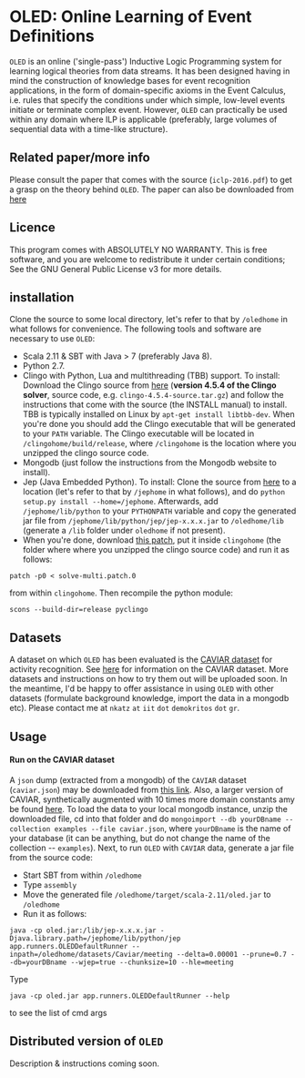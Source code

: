 # OLED: Online Learning of Event Definitions


``OLED`` is an online ('single-pass') Inductive Logic Programming system for learning logical theories from data streams. It has been designed having in mind the construction of knowledge bases for event recognition applications, in the form of domain-specific axioms in the Event Calculus, i.e. rules that specify the conditions under which simple, low-level events initiate or terminate complex event. However, `OLED` can practically be used within any domain where ILP is applicable (preferably, large volumes of sequential data with a time-like structure).

## Related paper/more info

Please consult the paper that comes with the source (``iclp-2016.pdf``) to get a grasp on the theory behind ``OLED``. The paper can also be downloaded from [here](https://www.cambridge.org/core/journals/theory-and-practice-of-logic-programming/article/online-learning-of-event-definitions/B1244B019AF03F6172DC92B57896544D)

## Licence

This program comes with ABSOLUTELY NO WARRANTY. This is free software, and you are welcome to redistribute it under certain conditions; See the GNU General Public License v3 for more details.

## installation

Clone the source to some local directory, let's refer to that by `/oledhome` in what follows for convenience. The following tools and software are necessary to use ``OLED``:

* Scala 2.11 & SBT with Java > 7 (preferably Java 8).
* Python 2.7.
* Clingo with Python, Lua and multithreading (TBB) support. To install:
  Download the Clingo source from [here](https://sourceforge.net/projects/potassco/files/clingo/) (**version 4.5.4 of the Clingo solver**, source code, e.g. `clingo-4.5.4-source.tar.gz`) and follow the instructions that come with the source (the INSTALL manual) to install. TBB is typically installed on Linux by `apt-get install libtbb-dev`. When you're done you should add the Clingo executable that will be generated to your `PATH` variable. The Clingo executable will be located in `/clingohome/build/release`, where `/clingohome` is the location where you unzipped the clingo source code.
* Mongodb (just follow the instructions from the Mongodb website to install).
* Jep (Java Embedded Python). To install:
  Clone the source from [here](https://github.com/mrj0/jep) to a location (let's refer to that by `/jephome` in what follows), and do `python setup.py install --home=/jephome`. Afterwards, add `/jephome/lib/python` to your `PYTHONPATH` variable and copy the generated jar file from  `/jephome/lib/python/jep/jep-x.x.x.jar` to `/oledhome/lib` (generate a `/lib` folder under `oledhome` if not present).
* When you're done, download [this patch](http://users.iit.demokritos.gr/~nkatz/clingo-patch/solve-multi.patch.0), put it inside `clingohome` (the folder where where you unzipped the clingo source code) and run it as follows:
```
patch -p0 < solve-multi.patch.0
```
from within `clingohome`. Then recompile the python module:
```
scons --build-dir=release pyclingo
```

## Datasets

A dataset on which ``OLED`` has been evaluated is the [CAVIAR dataset](http://homepages.inf.ed.ac.uk/rbf/CAVIARDATA1/) for activity recognition. See [here](http://homepages.inf.ed.ac.uk/rbf/CAVIARDATA1/) for information on the CAVIAR dataset. More datasets and instructions on how to try them out will be uploaded soon. In the meantime, I'd be happy to offer assistance in using `OLED` with other datasets (formulate background knowledge, import the data in a mongodb etc). Please contact me at ``nkatz`` ``at`` ``iit`` ``dot`` ``demokritos`` ``dot`` ``gr``.

## Usage

#### Run on the CAVIAR dataset

A `json` dump (extracted from a mongodb) of the `CAVIAR` dataset (`caviar.json`) may be downloaded from [this link](http://users.iit.demokritos.gr/~nkatz/OLED-data/caviar.json.tar.gz). Also, a larger version of CAVIAR, synthetically augmented with 10 times more domain constants amy be found [here](http://users.iit.demokritos.gr/~nkatz/data/caviarx10.zip). To load the data to your local mongodb instance, unzip the downloaded file, cd into that folder and do ``mongoimport --db yourDBname --collection examples --file caviar.json``, where `yourDBname` is the name of your database (it can be anything, but do not change the name of the collection -- `examples`). Next, to run `OLED` with `CAVIAR` data, generate a jar file from the source code:

* Start SBT from within `/oledhome`
* Type `assembly`
* Move the generated file `/oledhome/target/scala-2.11/oled.jar` to `/oledhome`
* Run it as follows:

```
java -cp oled.jar:/lib/jep-x.x.x.jar -Djava.library.path=/jephome/lib/python/jep app.runners.OLEDDefaultRunner --inpath=/oledhome/datasets/Caviar/meeting --delta=0.00001 --prune=0.7 --db=yourDBname --wjep=true --chunksize=10 --hle=meeting
```

Type 


```
java -cp oled.jar app.runners.OLEDDefaultRunner --help 
```

to see the list of cmd args

## Distributed version of `OLED`

Description & instructions coming soon.











